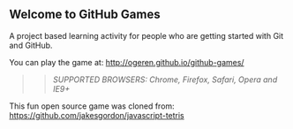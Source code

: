 ## Welcome to GitHub Games

A project based learning activity for people who are getting started with Git and GitHub.

You can play the game at: http://ogeren.github.io/github-games/

>> _*SUPPORTED BROWSERS*: Chrome, Firefox, Safari, Opera and IE9+_

This fun open source game was cloned from: https://github.com/jakesgordon/javascript-tetris
